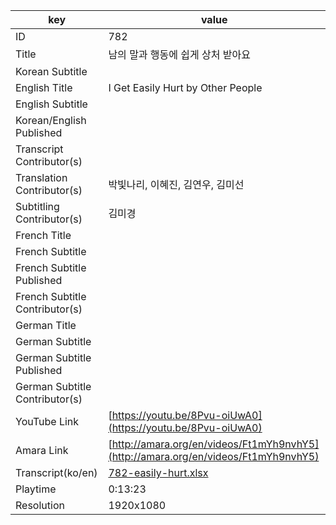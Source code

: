 |  key  |  value  |
|-------|---------|
| ID            | 782 |
| Title         | 남의 말과 행동에 쉽게 상처 받아요  |
| Korean Subtitle |  |
| English Title | I Get Easily Hurt by Other People |
| English Subtitle |  |
| Korean/English Published     |  |
| Transcript Contributor(s)   |  |
| Translation Contributor(s)   | 박빛나리, 이혜진, 김연우, 김미선 |
| Subtitling Contributor(s)   | 김미경 |
| French Title |  |
| French Subtitle |  |
| French Subtitle Published |  |
| French Subtitle Contributor(s) |  |
| German Title |  |
| German Subtitle |  |
| German Subtitle Published |  |
| German Subtitle Contributor(s) |  |
| YouTube Link  | [https://youtu.be/8Pvu-oiUwA0](https://youtu.be/8Pvu-oiUwA0) |
| Amara Link    | [http://amara.org/en/videos/Ft1mYh9nvhY5](http://amara.org/en/videos/Ft1mYh9nvhY5) |
| Transcript(ko/en) | [782-easily-hurt.xlsx](https://github.com/jungtosociety/dharma-qna/raw/master/sub/782/782-easily-hurt.xlsx) |
| Playtime | 0:13:23 |
| Resolution | 1920x1080|
